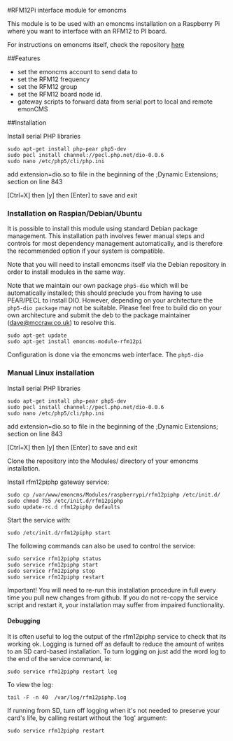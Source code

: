 #RFM12Pi interface module for emoncms

This module is to be used with an emoncms installation on a Raspberry Pi where you want to interface with an RFM12 to PI board.

For instructions on emoncms itself, check the repository [here](https://github.com/emoncms/emoncms)

##Features
- set the emoncms account to send data to
- set the RFM12 frequency
- set the RFM12 group
- set the RFM12 board node id.
- gateway scripts to forward data from serial port to local and remote emonCMS

##Installation

Install serial PHP libraries

    sudo apt-get install php-pear php5-dev
    sudo pecl install channel://pecl.php.net/dio-0.0.6
    sudo nano /etc/php5/cli/php.ini

add extension=dio.so to file in the beginning of the ;Dynamic Extensions; section on line 843 

[Ctrl+X] then [y] then [Enter] to save and exit

### Installation on Raspian/Debian/Ubuntu

It is possible to install this module using standard Debian package management. This
installation path involves fewer manual steps and controls for most dependency management 
automatically, and is therefore the recommended option if your system is compatible.

Note that you will need to install emoncms itself via the Debian repository in order to 
install modules in the same way.

Note that we maintain our own package `php5-dio` which will be automatically installed;
this should preclude you from having to use PEAR/PECL to install DIO. However, depending on your 
architecture the `php5-dio package` may not be suitable. Please feel free to build dio on your own
architecture and submit the deb to the package maintainer (dave@mccraw.co.uk) to resolve this.

    sudo apt-get update
    sudo apt-get install emoncms-module-rfm12pi

Configuration is done via the emoncms web interface. The `php5-dio`

### Manual Linux installation

Install serial PHP libraries

    sudo apt-get install php-pear php5-dev
    sudo pecl install channel://pecl.php.net/dio-0.0.6
    sudo nano /etc/php5/cli/php.ini

add extension=dio.so to file in the beginning of the ;Dynamic Extensions; section on line 843

[Ctrl+X] then [y] then [Enter] to save and exit

Clone the repository into the Modules/ directory of your emoncms installation.

Install rfm12piphp gateway service:

    sudo cp /var/www/emoncms/Modules/raspberrypi/rfm12piphp /etc/init.d/
    sudo chmod 755 /etc/init.d/rfm12piphp
    sudo update-rc.d rfm12piphp defaults

Start the service with:

    sudo /etc/init.d/rfm12piphp start
    
The following commands can also be used to control the service:

    sudo service rfm12piphp status
    sudo service rfm12piphp start
    sudo service rfm12piphp stop
    sudo service rfm12piphp restart

Important! You will need to re-run this installation procedure in full every time you pull new changes from github. If you do not re-copy the service script and restart it, your installation may suffer from impaired functionality.

#### Debugging

It is often useful to log the output of the rfm12piphp service to check that its working ok. Logging is turned off as default to reduce the amount of writes to an SD card-based installation. To turn logging on just add the word log to the end of the service command, ie:

    sudo service rfm12piphp restart log

To view the log:
    
    tail -F -n 40  /var/log/rfm12piphp.log

If running from SD, turn off logging when it's not needed to preserve your card's life, by calling restart without the 'log' argument:

    sudo service rfm12piphp restart
